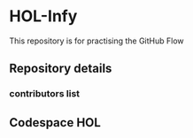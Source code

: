 # HOL-Infy
This repository is for practising the GitHub Flow

## Repository details
### contributors list

## Codespace HOL
